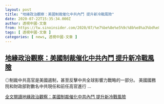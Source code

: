```yaml
---
layout: post
title: "地緣政治觀察：美國制裁催化中共內鬥 提升新冷戰風險"
date: 2020-07-22T15:35:34.000Z
author: 透視中國-文章
from: https://tw.sinoinsider.com/2020/07/%e7%be%8e%e5%9c%8b%e8%a3%bd%e8%a3%81%e5%82%ac%e5%8c%96%e4%b8%ad%e5%85%b1%e5%85%a7%e9%ac%a5-%e6%8f%90%e5%8d%87%e6%96%b0%e5%86%b7%e6%88%b0%e9%a2%a8%e9%9a%aa/
tags: [ 透視中國-文章 ]
categories: [ news, 透視中國-文章 ]
---
```

<!--1595432134000-->
[地緣政治觀察：美國制裁催化中共內鬥 提升新冷戰風險](https://tw.sinoinsider.com/2020/07/%e7%be%8e%e5%9c%8b%e8%a3%bd%e8%a3%81%e5%82%ac%e5%8c%96%e4%b8%ad%e5%85%b1%e5%85%a7%e9%ac%a5-%e6%8f%90%e5%8d%87%e6%96%b0%e5%86%b7%e6%88%b0%e9%a2%a8%e9%9a%aa/)
------

<div>
◎制裁中共高官是美國遏制，甚至反擊中共全球影響力戰略的一部分。 美國國務院和財政部對數名中共現任和前任高官進行 ... <p class="read-more-container"><a title="地緣政治觀察：美國制裁催化中共內鬥 提升新冷戰風險" class="read-more button" href="https://tw.sinoinsider.com/2020/07/%e7%be%8e%e5%9c%8b%e8%a3%bd%e8%a3%81%e5%82%ac%e5%8c%96%e4%b8%ad%e5%85%b1%e5%85%a7%e9%ac%a5-%e6%8f%90%e5%8d%87%e6%96%b0%e5%86%b7%e6%88%b0%e9%a2%a8%e9%9a%aa/#more-9429">全文閱讀<span class="screen-reader-text">地緣政治觀察：美國制裁催化中共內鬥 提升新冷戰風險</span></a></p>
</div>

